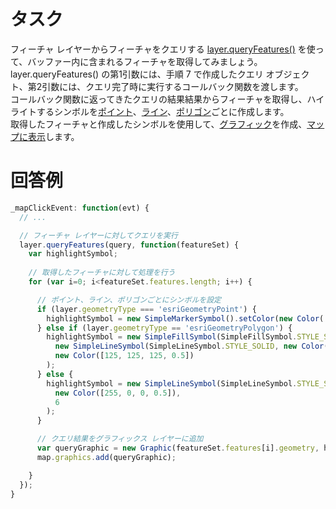 # タスク

フィーチャ レイヤーからフィーチャをクエリする <a href="https://developers.arcgis.com/javascript/3/jsapi/featurelayer-amd.html#queryfeatures" target="_blank">layer.queryFeatures()</a> を使って、バッファー内に含まれるフィーチャを取得してみましょう。  
layer.queryFeatures() の第1引数には、手順 7 で作成したクエリ オブジェクト、第2引数には、クエリ完了時に実行するコールバック関数を渡します。  
コールバック関数に返ってきたクエリの結果結果からフィーチャを取得し、ハイライトするシンボルを<a href="https://developers.arcgis.com/javascript/3/jsapi/simplemarkersymbol-amd.html" target="_blank">ポイント</a>、<a href="https://developers.arcgis.com/javascript/3/jsapi/simplelinesymbol-amd.html" target="_blank">ライン</a>、<a href="https://developers.arcgis.com/javascript/3/jsapi/simplefillsymbol-amd.html" target="_blank">ポリゴン</a>ごとに作成します。  
取得したフィーチャと作成したシンボルを使用して、<a href="https://developers.arcgis.com/javascript/3/jsapi/graphic-amd.html">グラフィック</a>を作成、<a href="https://developers.arcgis.com/javascript/3/jsapi/map-amd.html#graphics" target="_blank">マップに表示</a>します。

# 回答例

```js
_mapClickEvent: function(evt) {
  // ...

  // フィーチャ レイヤーに対してクエリを実行
  layer.queryFeatures(query, function(featureSet) {
    var highlightSymbol;
    
    // 取得したフィーチャに対して処理を行う
    for (var i=0; i<featureSet.features.length; i++) {

      // ポイント、ライン、ポリゴンごとにシンボルを設定
      if (layer.geometryType === 'esriGeometryPoint') {
        highlightSymbol = new SimpleMarkerSymbol().setColor(new Color('#f00'));
      } else if (layer.geometryType == 'esriGeometryPolygon') {
        highlightSymbol = new SimpleFillSymbol(SimpleFillSymbol.STYLE_SOLID,
          new SimpleLineSymbol(SimpleLineSymbol.STYLE_SOLID, new Color([255,0,0]), 3),
          new Color([125, 125, 125, 0.5])
        );
      } else {
        highlightSymbol = new SimpleLineSymbol(SimpleLineSymbol.STYLE_SOLID,
          new Color([255, 0, 0, 0.5]),
          6
        );
      }

      // クエリ結果をグラフィックス レイヤーに追加
      var queryGraphic = new Graphic(featureSet.features[i].geometry, highlightSymbol);
      map.graphics.add(queryGraphic);

    }
  });
}
```
